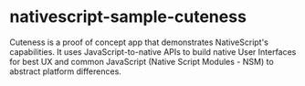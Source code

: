 nativescript-sample-cuteness
============================

Cuteness is a proof of concept app that demonstrates NativeScript's capabilities. It uses JavaScript-to-native APIs to build native User Interfaces for best UX and common JavaScript (Native Script Modules - NSM) to abstract platform differences.
